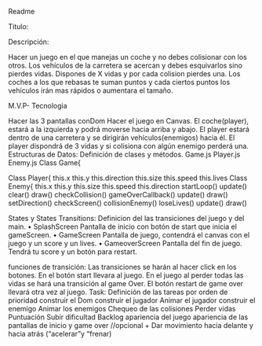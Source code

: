 Readme

Titulo:

Descripción: 

Hacer un juego en el que manejas un coche y no debes colisionar con los otros. Los vehículos de la carretera se acercan y debes esquivarlos sino pierdes vidas. Dispones de X vidas y por cada colision pierdes una. Los coches a los que rebasas te suman puntos y cada ciertos puntos los vehículos irán mas rápidos o aumentara el tamaño.

M.V.P- Tecnologia

Hacer las 3 pantallas conDom
Hacer el juego en Canvas. El coche(player), estará a la izquierda y podrá moverse hacia arriba y abajo. El player estará dentro de una carretera y se dirigirán vehículos(enemigos) hacia él. El player dispondrá de 3 vidas y si colisiona con algún enemigo perderá una.  
Estructuras de Datos:
Definición de clases y métodos.
Game.js
Player.js
Enemy.js
Class Game{







Class Player{
 this.x
 this.y
 this.direction
 this.size
 this.speed
 this.lives
Class Enemy{
 this.x
 this.y
 this.size
 this.speed
 this.direction
startLoop()
update()
clear()
draw()
checkCollision()
gameOverCallback()
update()
draw()
setDirection()
checkScreen()
collisionEnemy()
loseLives()
update()
draw()

States y States Transitions:
Definicion del las transiciones del juego y del main.
    • SplashScreen
          Pantalla de inicio con botón de start que inicia el gameScreen. 
    • GameScreen
          Pantalla de juego, contendrá el canvas con el juego y un score y un lives.
    • GameoverScreen
          Pantalla del fin de juego. Tendrá tu score y un botón para restart.
      
funciones de transición: Las transiciones se harán al hacer click en los botones. En el botón start llevara al juego. En el juego al perder todas las vidas se hará una transición al game Over. El botón restart de game over llevará otra vez al juego.
Task:
Definición de las tareas por orden de prioridad
construir el Dom
construir el jugador
Animar el jugador
construir el enemigo
Animar los enemigos
Chequeo de las colisiones
Perder vidas
Puntuación
Subir dificultad
Backlog
apariencia del juego
apariencia de las pantallas de inicio y game over
//opcional +
Dar movimiento hacia delante y hacia atrás (“acelerar”y “frenar)


 
